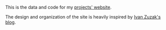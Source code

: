 This is the data and code for my [projects' website](http://www.level28.org).

The design and organization of the site is heavily inspired by [Ivan Zuzak's blog](https://github.com/izuzak/izuzak.github.com).
